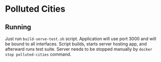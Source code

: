 # Polluted Cities

## Running

Just run ```build-serve-test.sh``` script. Application will use port 3000 and will be bound to all interfaces.
Script builds, starts server hosting app, and afterward runs test suite. Server needs to be stopped manually by ```docker stop polluted-cities``` command.

